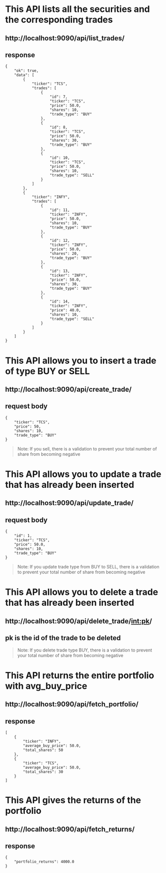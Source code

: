 <!-- http://localhost:9090/api/list_trades/ -->
# This API lists all the securities and the corresponding trades
## http://localhost:9090/api/list_trades/

## response
```
{
    "ok": true,
    "data": [
        {
            "ticker": "TCS",
            "trades": [
                {
                    "id": 7,
                    "ticker": "TCS",
                    "price": 50.0,
                    "shares": 10,
                    "trade_type": "BUY"
                },
                {
                    "id": 8,
                    "ticker": "TCS",
                    "price": 50.0,
                    "shares": 30,
                    "trade_type": "BUY"
                },
                {
                    "id": 10,
                    "ticker": "TCS",
                    "price": 50.0,
                    "shares": 10,
                    "trade_type": "SELL"
                }
            ]
        },
        {
            "ticker": "INFY",
            "trades": [
                {
                    "id": 11,
                    "ticker": "INFY",
                    "price": 50.0,
                    "shares": 10,
                    "trade_type": "BUY"
                },
                {
                    "id": 12,
                    "ticker": "INFY",
                    "price": 50.0,
                    "shares": 20,
                    "trade_type": "BUY"
                },
                {
                    "id": 13,
                    "ticker": "INFY",
                    "price": 50.0,
                    "shares": 30,
                    "trade_type": "BUY"
                },
                {
                    "id": 14,
                    "ticker": "INFY",
                    "price": 40.0,
                    "shares": 10,
                    "trade_type": "SELL"
                }
            ]
        }
    ]
}
```
<!-- http://localhost:9090/api/create_trade/ -->
# This API allows you to insert a trade of type BUY or SELL
## http://localhost:9090/api/create_trade/

## request body
```
{
    "ticker": "TCS",
    "price": 50,
    "shares": 10,
    "trade_type": "BUY"
}
```
> Note: If you sell, there is a validation to prevent your total number of share from becoming negative

<!-- http://localhost:9090/api/update_trade/ -->
# This API allows you to update a trade that has already been inserted
## http://localhost:9090/api/update_trade/

## request body
```
{
    "id": 1,
    "ticker": "TCS",
    "price": 50.0,
    "shares": 10,
    "trade_type": "BUY"
}
```
> Note: If you update trade type from BUY to  SELL, there is a validation to prevent your total number of share from becoming negative

<!-- http://localhost:9090/api/delete_trade/<int:pk>/ -->
# This API allows you to delete a trade that has already been inserted
## http://localhost:9090/api/delete_trade/<int:pk>/

## pk is the id of the trade to be deleted
> Note: If you delete trade type BUY, there is a validation to prevent your total number of share from becoming negative

<!-- http://localhost:9090/api/fetch_portfolio/ -->
# This API returns the entire portfolio with avg_buy_price
## http://localhost:9090/api/fetch_portfolio/

## response
```
[
    {
        "ticker": "INFY",
        "average_buy_price": 50.0,
        "total_shares": 50
    },
    {
        "ticker": "TCS",
        "average_buy_price": 50.0,
        "total_shares": 30
    }
]
```

<!-- http://localhost:9090/api/fetch_returns/ -->
# This API gives the returns of the portfolio
## http://localhost:9090/api/fetch_returns/

## response
```
{
    "portfolio_returns": 4000.0
}
```
